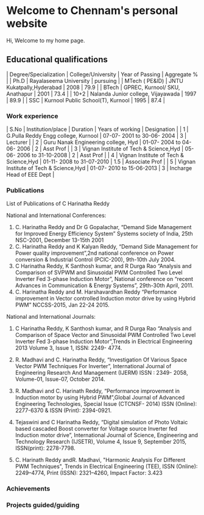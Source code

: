 # Welcome to Chennam's personal website

Hi, Welcome to my home page.

## Educational qualifications

|   Degree/Specialization  |  College/University   |  Year of Passing  |   Aggregate %   |
|   Ph.D  |   Rayalaseema University   |   pursuing   |
|  MTech ( PE&ID) |  JNTU Kukatpally,Hyderabad  |  2008  | 79.9  |
|  BTech   |  GPREC, Kurnool/ SKU, Anathapur   |   2001  |  73.4   |
|   10+2  |  Nalanda Junior college, Vijayawada  | 1997   |  89.9  |
|   SSC  |  Kurnool Public School(T), Kurnool  |   1995   |   87.4  |

### Work experience

|   S.No  |   Institution/place   |  Duration   |   Years of working  |   Designation  |
|  1  |   G.Pulla Reddy Engg college, Kurnool   |   07-07- 2001 to 30-06- 2004   |   3   |   Lecturer  |
|  2   |   Guru Nanak Engineering college, Hyd   |  01-07- 2004 to 04-06- 2006   |   2   |  Asst Prof  |
|   3  |  Vignan Institute of Tech &amp; Science,Hyd   |  05-06- 2006 to 31-10-2008   |  2  |   Asst Prof  |
|   4  |  Vignan Institute of Tech &amp; Science,Hyd  |   01-11- 2008 to 31-07-2010   |   1.5   |  Associate Prof   |
|   5   |   Vignan Institute of Tech &amp; Science,Hyd  |  01-07- 2010 to 15-06-2013   |   3   |   Incharge Head of EEE Dept  |


### Publications

List of Publications of C Harinatha Reddy

National and International Conferences:
1.	C. Harinatha Reddy and Dr G Gopalachar, “Demand Side Management for Improved Energy Efficiency System” Systems society of India, 25th NSC-2001, December 13-15th 2001
2.	C. Harinatha Reddy and K Kalyan Reddy, “Demand Side Management for Power quality improvement”,2nd national conference on Power conversion & Industrial Control (PCIC-200), 9th-10th July 2004.
3.	C Harinatha Reddy, K Santhosh kumar, and R Durga Rao “Analysis and Comparison of SVPWM and Sinusoidal PWM Controlled Two Level Inverter Fed 3-phase Induction Motor”, National conference on “recent Advances in Communication & Energy Systems”, 29th-30th April, 2011.
4.	C. Harinatha Reddy and M. Harshavardhan Reddy “Performance improvement in Vector controlled Induction motor drive by using Hybrid PWM” NCCSS-2015, Jan 22-24 2015.

National and International Journals:
1.	C Harinatha Reddy, K Santhosh kumar, and R Durga Rao “Analysis and Comparison of Space Vector and Sinusoidal PWM Controlled Two Level Inverter Fed 3-phase Induction Motor”,Trends in Electrical Engineering 2013 Volume 3, Issue 1, ISSN: 2249- 4774.

2.	R. Madhavi and C. Harinatha Reddy, “Investigation Of Various Space Vector PWM  Techniques For Inverter”, International Journal of Engineering Research And Management (IJERM) ISSN : 2349- 2058, Volume-01, Issue-07, October 2014.

3.	R. Madhavi and  C. Harinath Reddy, “Performance improvement in Induction motor by using Hybrid PWM”,Global Journal of Advanced Engineering Technologies, Special Issue (CTCNSF- 2014) ISSN (Online): 2277-6370 & ISSN (Print): 2394-0921.

4.	Tejaswini and C Harinatha Reddy, “Digital simulation of Photo Voltaic based cascaded Boost converter for Voltage source Inverter fed Induction motor drive”, International Journal of Science, Engineering and Technology Research (IJSETR), Volume 4, Issue 9, September 2015, ISSN(print): 2278-7798.

5.	C. Harinath Reddy andR. Madhavi, "Harmonic Analysis For Different PWM Techniques", Trends in Electrical Engineering (TEE), ISSN (Online): 2249–4774, Print (ISSN): 2321–4260, Impact Factor: 3.423



### Achievements


### Projects guided/guiding




